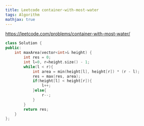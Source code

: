 ```yaml
---
title: Leetcode container-with-most-water
tags: Algorithm
mathjax: true
---
```



<https://leetcode.com/problems/container-with-most-water/>

```c++
class Solution {
public:
    int maxArea(vector<int>& height) {
        int res = 0;
        int l=0, r=height.size() - 1;
        while(l < r){
            int area = min(height[l], height[r]) * (r - l);
            res = max(res, area);
            if(height[l] < height[r]){
                l++;
            }else{
                r--;
            }
        }
        return res;
    }
};
```

